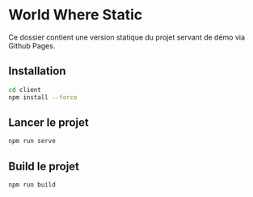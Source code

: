 # World Where Static

Ce dossier contient une version statique du projet servant de démo via Github Pages.

## Installation

```bash
cd client
npm install --force
```

## Lancer le projet

```bash
npm run serve
```

## Build le projet

```bash
npm run build
```


